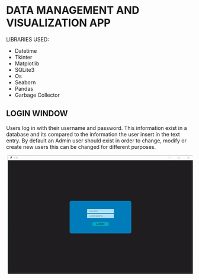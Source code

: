 # DATA MANAGEMENT AND VISUALIZATION APP


LIBRARIES USED:

  - Datetime
  - Tkinter
  - Matplotlib
  - SQLite3
  - Os
  - Seaborn
  - Pandas
  - Garbage Collector

## LOGIN WINDOW

Users log in with their username and password. This information exist in a database and its compared to the information the user insert in the text entry.
By default an Admin user should exist in order to change, modify or create new users this can be changed for different purposes.

<p><img align="right" src="https://github.com/Franco-Micheletti/DATA-ANALYSIS-APP-TKINTER-/blob/main/Login.gif" width="500" height="320" /></p>


  
